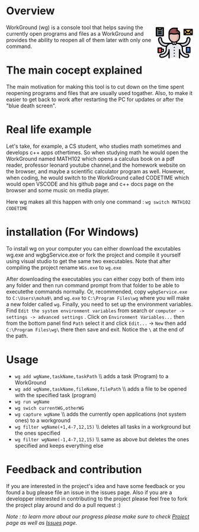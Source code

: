 # Overview

<img align="right" width="100" src="./img.png">

WorkGround (wg) is a console tool that helps saving the currently open programs and files as a WorkGround and provides the ability to reopen all of them later with only one command.




# The main cocept explained
The main motivation for making this tool is to cut down on the time spent reopening programs and files that are usually used togather. Also, to make it easier to get back to work after restarting the PC for updates or after the "blue death screen".

# Real life example
Let's take, for example, a CS student, who studies math sometimes and develops c++ apps othertimes. So when studying math he would open the WorkGround named MATH102 which opens a calculus book on a pdf reader, professor leonard youtube channel,and the homework website on the browser, and maybe a scientific calculator program as well. However, when coding, he would switch to the WorkGround called CODETIME which would open VSCODE and his github page and c++ docs page on the browser and some music on media player.

Here wg makes all this happen with only one command : `wg switch MATH102 CODETIME`

# installation (For Windows)
To install wg on your computer you can either download the excutables wg.exe and wgbgService.exe or fork the project and compile it yourself
using visual studio to get the same two executables. Note that after compiling the project rename `WGs.exe` to `wg.exe`

After downloading the executables you can either copy both of them into any folder and then run command prompt from that folder to be able to executethe commands normally. Or, recommended, copy `wgbgService.exe` to `C:\Users\moha9\` and `wg.exe` to `C:\Program Files\wg` where you will make a new folder called `wg`. Finally, you need to set up the environment variables. Find `Edit the system environment variables` from search or `computer -> settings -> advanced settings` . Click on `Environment Variables...` then from the bottom panel find `Path` select it and click `Edit...` -> `New` then add `C:\Program Files\wg\` there then save and exit. Notice the `\` at the end of the path.


# Usage
- `wg add wgName,taskName,taskPath`           \\\\ adds a task (Program) to a WorkGround
- `wg add wgName,taskName,fileName,filePath`  \\\\ adds a file to be opened with the specified task (program)
- `wg run wgName`
- `wg swich currentWG,otherWG`
- `wg capture wgName`                         \\\\ adds the currently open applications (not system ones) to a workground
- `wg filter wgName(+1,4-7,12,15)`            \\\\ deletes all tasks in a workground but the ones specified
- `wg filter wgName(-1,4-7,12,15)`            \\\\ same as above but deletes the ones specified and keeps everything else

# Feedback and contribution
If you are interested in the project's idea and have some feedback or you found a bug please file an issue in the issues page. Also if you are a developper interested in contributing to the project please feel free to fork the project play around and do a pull request :)

*Note : to learn more about our progress please make sure to check [Project](https://github.com/mohasarc/WorkGround/projects/1) page as well as [Issues](https://github.com/mohasarc/WorkGround/issues) page.*
